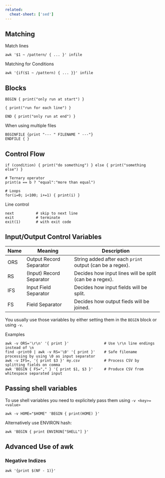 ```yaml
---
related:
  cheat-sheet: ['sed']
---
```


## Matching

Match lines

    awk '$1 ~ /pattern/ { ... }' infile

Matching for Conditions

    awk '{if($1 ~ /pattern) { ... }}' infile

## Blocks

    BEGIN { print("only run at start") }
    
    { print("run for each line") }
    
    END { print("only run at end") }
    
When using multiple files

    BEGINFILE {print "--- " FILENAME " ---"}
    ENDFILE { }
    
## Control Flow

    if (condition) { print("do something") } else { print("something else") }
    
    # Ternary operator
    print(a == b ? "equal":"more than equal")
    
    # Loops
    for(i=0; i<100; i+=1) { print(i) }

Line control

    next          # skip to next line
    exit          # terminate 
    exit(1)       # with exit code

## Input/Output Control Variables

| Name   | Meaning  | Description |
|--------|----------|-------------|
| ORS    | Output Record Separator  | String added after each `print` output (can be a regex). |
| RS     | (Input) Record Separator | Decides how input lines will be split (can be a regex). |
| IFS    | Input Field Separator | Decides how input fields will be split. |
| FS     | Field Separator | Decides how output fieds will be joined. |

You usually use those variables by either setting them in the `BEGIN` block or using `-v`.

Examples

    awk -v ORS='\r\n' '{ print }'                # Use \r\n line endings instead of \n
    find -print0 | awk -v RS='\0' '{ print }'    # Safe filename processing by using \0 as input separator
    awk -v IFS=, '{ print $3 }' my.csv           # Process CSV by splitting fields on comma
    awk 'BEGIN { FS="," } '{ print $1, $3 }'     # Produce CSV from whitespace separated input

## Passing shell variables

To use shell variables you need to explicitely pass them using `-v <key>=<value>`

    awk -v HOME="$HOME" 'BEGIN { print(HOME) }'
    
Alternatively use ENVIRON hash:

    awk 'BEGIN { print ENVIRON["SHELL"] }'

## Advanced Use of awk

### Negative Indizes

    awk '{print $(NF - 1)}'
